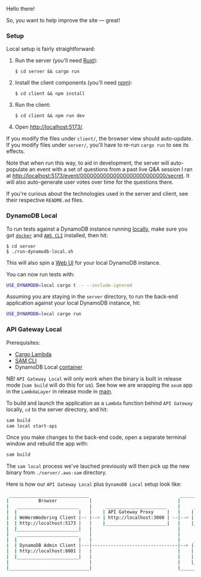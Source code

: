 Hello there!

So, you want to help improve the site — great!

### Setup

Local setup is fairly straightforward:

1. Run the server (you'll need [Rust](https://www.rust-lang.org/)):
   ```console
   $ cd server && cargo run
   ```
2. Install the client components (you'll need [npm](https://www.npmjs.com/)):
   ```console
   $ cd client && npm install
   ```
3. Run the client:
   ```console
   $ cd client && npm run dev
   ```
4. Open <http://localhost:5173/>.

If you modify the files under `client/`, the browser view should
auto-update. If you modify files under `server/`, you'll have to re-run
`cargo run` to see its effects.

Note that when run this way, to aid in development, the server will
auto-populate an event with a set of questions from a past live Q&A
session I ran at
<http://localhost:5173/event/00000000000000000000000000/secret>.
It will also auto-generate user votes over time for the questions there.

If you're curious about the technologies used in the server and client,
see their respective `README.md` files.

### DynamoDB Local

To run tests against a DynamoDB instance running [locally](https://docs.aws.amazon.com/amazondynamodb/latest/developerguide/DynamoDBLocal.html), make sure
you got [`docker`](https://docs.docker.com/engine/install/) and
[`AWS CLI`](https://docs.aws.amazon.com/cli/latest/userguide/getting-started-install.html#getting-started-install-instructions) installed, then hit:

```console
$ cd server
$ ./run-dynamodb-local.sh
```

This will also spin a [Web UI](https://github.com/aaronshaf/dynamodb-admin?tab=readme-ov-file)
for your local DynamoDB instance.

You can now run tests with:

```sh
USE_DYNAMODB=local cargo t -- --include-ignored
```

Assuming you are staying in the `server` directory, to run the back-end application against
your local DynamoDB instance, hit:

```sh
USE_DYNAMODB=local cargo run
```

### API Gateway Local

Prerequisites:

- [Cargo Lambda](https://www.cargo-lambda.info/guide/installation.html#binary-releases)
- [SAM CLI](https://docs.aws.amazon.com/serverless-application-model/latest/developerguide/install-sam-cli.html)
- DynamoDB Local [container](#backend-with-dynamodb-local)

NB! `API Gateway Local` will only work when the binary is built in release mode (`sam build` will do this for us).
See how we are wrapping the `axum` app in the `LambdaLayer` in release mode in [main](./server/src/main.rs).

To build and launch the application as a `Lambda` function behind `API Gateway` locally, `cd` to the server
directory, and hit:

```sh
sam build
sam local start-api
```

Once you make changes to the back-end code, open a separate terminal window and rebuild the app with:

```sh
sam build
```

The `sam local` process we've lauched previously will then pick up the new binary from `./server/.aws-sam` directory.

Here is how our `API Gateway Local` plus `DynamoDB Local` setup look like:

```sh
 ______________________________                                  _______________________________________________
|           Browser            |                                |       Docker Network: wewerewondering         |
|   _______________________    |     _______________________    |     __________________________________        |
|  |                       |   |    | API Gateway Proxy     |   |    | WeWereWondering Server Container |       |
|  | WeWereWodering Client |-- |--> | http://localhost:3000 | --|--> | ports: SAM assigns dynamically   | --|   |
|  | http://localhost:5173 |   |    |_______________________|   |    |__________________________________|   |   |
|  |_______________________|   |                                |                                           |   |
|   _______________________    |                                |                                           |   |
|  |                       |   |                                |     _____________________________         |   |
|  | DynamoDB Admin Client |---|--------------------------------|--> | DynamoDB Local Container    |        |   |
|  | http://localhost:8001 |   |                                |    | ports: 127.0.0.1:8000:8000  |        |   |
|  |_______________________|   |                                |    | host: dynamodb-local        | <------|   |
|                              |                                |    |_____________________________|            |
|______________________________|                                |_______________________________________________|
```
